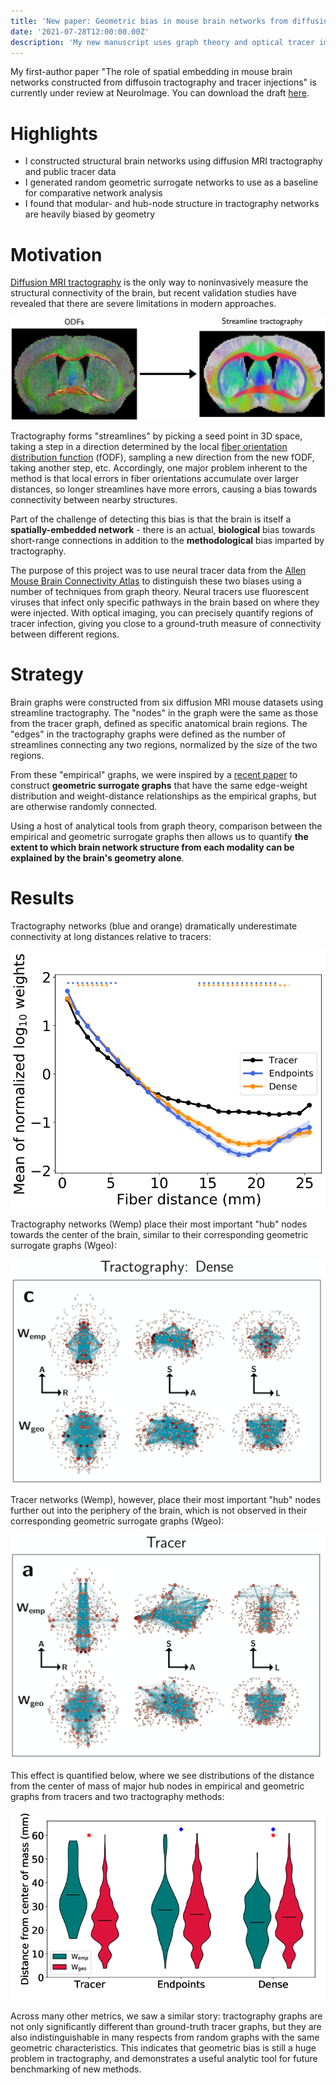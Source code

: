 ```yaml
---
title: 'New paper: Geometric bias in mouse brain networks from diffusion MRI'
date: '2021-07-28T12:00:00.00Z'
description: 'My new manuscript uses graph theory and optical tracer imaging to show that many properties of structural mouse brain networks measured with diffusion MRI can be largely explained through their spatial embedding alone, revealing geometric biases in diffusion tractography.'
---
```


My first-author paper "The role of spatial embedding in mouse brain networks
constructed from diffusoin tractography and tracer injections" is currently
under review at NeuroImage. You can download the draft <a
href="/brain_networks.pdf" target="_blank" rel="noreferrer">here</a>. 

# Highlights 

- I constructed structural brain networks using diffusion MRI tractography and
public tracer data
- I generated random geometric surrogate networks to use as a baseline for comparative
network analysis
- I found that modular- and hub-node structure in tractography networks are heavily
biased by geometry

# Motivation

[Diffusion MRI tractography](https://en.wikipedia.org/wiki/Tractography) is
the only way to noninvasively measure the structural connectivity of the brain,
but recent validation studies have revealed that there are severe limitations 
in modern approaches. 

![](./tract_demo.jpg)

Tractography forms "streamlines" by picking a seed point in 3D space, taking a
step in a direction determined by the local [fiber orientation distribution
function](/news/microct-paper/) (fODF), sampling a new direction from the new
fODF, taking another step, etc. Accordingly, one major problem inherent to the
method is that local errors in fiber orientations accumulate over larger
distances, so longer streamlines have more errors, causing a bias towards
connectivity between nearby structures.

Part of the challenge of detecting this bias is that the brain is itself
a **spatially-embedded network** - there is an actual, **biological** bias 
towards short-range connections in addition to the **methodological** bias 
imparted by tractography. 

The purpose of this project was to use neural tracer data from the [Allen Mouse
Brain Connectivity Atlas](https://connectivity.brain-map.org) to distinguish
these two biases using a number of techniques from graph theory. Neural tracers
use fluorescent viruses that infect only specific pathways in the brain based on
where they were injected. With optical imaging, you can precisely quantify
regions of tracer infection, giving you close to a ground-truth measure of
connectivity between different regions.


# Strategy

Brain graphs were constructed from six diffusion MRI mouse datasets using
streamline tractography. The "nodes" in the graph were the same as those from
the tracer graph, defined as specific anatomical brain regions. The "edges" in
the tractography graphs were defined as the number of streamlines connecting any
two regions, normalized by the size of the two regions.

From these "empirical" graphs, we were inspired by a [recent
paper](https://www.sciencedirect.com/science/article/abs/pii/S105381191500806X?via%3Dihub) to construct **geometric surrogate graphs** that have the same
edge-weight distribution and weight-distance relationships as the 
empirical graphs, but are otherwise randomly connected. 

Using a host of analytical tools from graph theory, comparison between the
empirical and geometric surrogate graphs then allows us to quantify **the extent
to which brain network structure from each modality can be explained by the
brain's geometry alone**.

# Results

 Tractography networks (blue and orange) dramatically underestimate connectivity
 at long distances relative to tracers:
 
 ![](./weight-distance.png)

Tractography networks (Wemp) place their most important "hub" nodes towards the
center of the brain, similar to their corresponding geometric surrogate graphs
(Wgeo):

![](./tract-networks.png)

Tracer networks (Wemp), however, place their most important "hub" nodes further
out into the periphery of the brain, which is not observed in their
corresponding geometric surrogate graphs (Wgeo):

![](./tracer-networks.png)

This effect is quantified below, where we see distributions of the distance from
the center of mass of major hub nodes in empirical and geometric graphs from
tracers and two tractography methods:

![](./center_of_mass.png)

Across many other metrics, we saw a similar story: tractography graphs are not
only significantly different than ground-truth tracer graphs, but they are also
indistinguishable in many respects from random graphs with the same geometric
characteristics. This indicates that geometric bias is still a huge problem in
tractography, and demonstrates a useful analytic tool for future benchmarking of
new methods.
